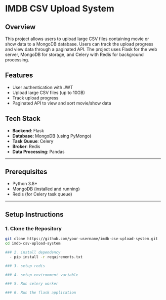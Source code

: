 
# IMDB CSV Upload System

## Overview
This project allows users to upload large CSV files containing movie or show data to a MongoDB database. Users can track the upload progress and view data through a paginated API. The project uses Flask for the web server, MongoDB for storage, and Celery with Redis for background processing.

## Features
- User authentication with JWT
- Upload large CSV files (up to 10GB)
- Track upload progress
- Paginated API to view and sort movie/show data

## Tech Stack
- **Backend**: Flask
- **Database**: MongoDB (using PyMongo)
- **Task Queue**: Celery
- **Broker**: Redis
- **Data Processing**: Pandas

---

## Prerequisites
- Python 3.8+
- MongoDB (installed and running)
- Redis (for Celery task queue)

---

## Setup Instructions

### 1. Clone the Repository
```bash
git clone https://github.com/your-username/imdb-csv-upload-system.git
cd imdb-csv-upload-system

### 2. install dependency
  - pip install -r requirements.txt

### 3. setup redis

### 4. setup environment variable

### 5. Run celery worker

### 6. Run the flask application
